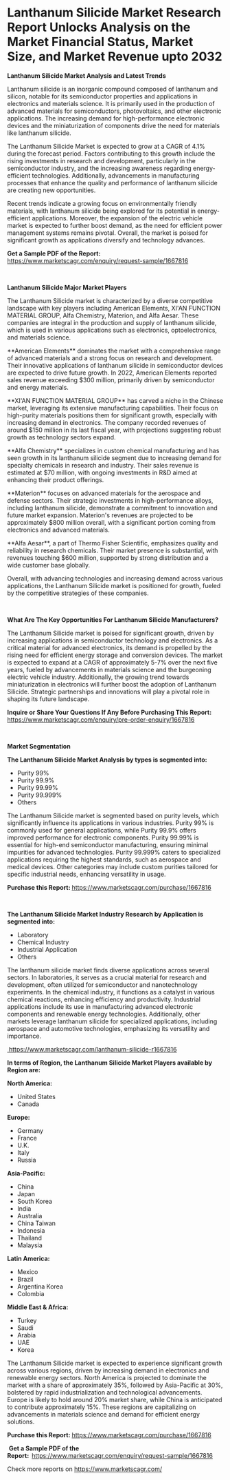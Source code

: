 <p><h1>Lanthanum Silicide Market Research Report Unlocks Analysis on the Market Financial Status, Market Size, and Market Revenue upto 2032</h1></p><p><strong>Lanthanum Silicide Market Analysis and Latest Trends</strong></p>
<p><p>Lanthanum silicide is an inorganic compound composed of lanthanum and silicon, notable for its semiconductor properties and applications in electronics and materials science. It is primarily used in the production of advanced materials for semiconductors, photovoltaics, and other electronic applications. The increasing demand for high-performance electronic devices and the miniaturization of components drive the need for materials like lanthanum silicide.</p><p>The Lanthanum Silicide Market is expected to grow at a CAGR of 4.1% during the forecast period. Factors contributing to this growth include the rising investments in research and development, particularly in the semiconductor industry, and the increasing awareness regarding energy-efficient technologies. Additionally, advancements in manufacturing processes that enhance the quality and performance of lanthanum silicide are creating new opportunities.</p><p>Recent trends indicate a growing focus on environmentally friendly materials, with lanthanum silicide being explored for its potential in energy-efficient applications. Moreover, the expansion of the electric vehicle market is expected to further boost demand, as the need for efficient power management systems remains pivotal. Overall, the market is poised for significant growth as applications diversify and technology advances.</p></p>
<p><strong>Get a Sample PDF of the Report:&nbsp;</strong> <a href="https://www.marketscagr.com/enquiry/request-sample/1667816?utm_campaign=2304&utm_medium=2&utm_source=Github&utm_content=ia&utm_term=08032025&utm_id=lanthanum-silicide">https://www.marketscagr.com/enquiry/request-sample/1667816</a></p>
<p>&nbsp;</p>
<p><strong>Lanthanum Silicide Major Market Players</strong></p>
<p><p>The Lanthanum Silicide market is characterized by a diverse competitive landscape with key players including American Elements, XI'AN FUNCTION MATERIAL GROUP, Alfa Chemistry, Materion, and Alfa Aesar. These companies are integral in the production and supply of lanthanum silicide, which is used in various applications such as electronics, optoelectronics, and materials science.</p><p>**American Elements** dominates the market with a comprehensive range of advanced materials and a strong focus on research and development. Their innovative applications of lanthanum silicide in semiconductor devices are expected to drive future growth. In 2022, American Elements reported sales revenue exceeding $300 million, primarily driven by semiconductor and energy materials.</p><p>**XI'AN FUNCTION MATERIAL GROUP** has carved a niche in the Chinese market, leveraging its extensive manufacturing capabilities. Their focus on high-purity materials positions them for significant growth, especially with increasing demand in electronics. The company recorded revenues of around $150 million in its last fiscal year, with projections suggesting robust growth as technology sectors expand.</p><p>**Alfa Chemistry** specializes in custom chemical manufacturing and has seen growth in its lanthanum silicide segment due to increasing demand for specialty chemicals in research and industry. Their sales revenue is estimated at $70 million, with ongoing investments in R&D aimed at enhancing their product offerings.</p><p>**Materion** focuses on advanced materials for the aerospace and defense sectors. Their strategic investments in high-performance alloys, including lanthanum silicide, demonstrate a commitment to innovation and future market expansion. Materion's revenues are projected to be approximately $800 million overall, with a significant portion coming from electronics and advanced materials.</p><p>**Alfa Aesar**, a part of Thermo Fisher Scientific, emphasizes quality and reliability in research chemicals. Their market presence is substantial, with revenues touching $600 million, supported by strong distribution and a wide customer base globally.</p><p>Overall, with advancing technologies and increasing demand across various applications, the Lanthanum Silicide market is positioned for growth, fueled by the competitive strategies of these companies.</p></p>
<p>&nbsp;</p>
<p><strong>What Are The Key Opportunities For Lanthanum Silicide Manufacturers?</strong></p>
<p><p>The Lanthanum Silicide market is poised for significant growth, driven by increasing applications in semiconductor technology and electronics. As a critical material for advanced electronics, its demand is propelled by the rising need for efficient energy storage and conversion devices. The market is expected to expand at a CAGR of approximately 5-7% over the next five years, fueled by advancements in materials science and the burgeoning electric vehicle industry. Additionally, the growing trend towards miniaturization in electronics will further boost the adoption of Lanthanum Silicide. Strategic partnerships and innovations will play a pivotal role in shaping its future landscape.</p></p>
<p><strong>Inquire or Share Your Questions If Any Before Purchasing This Report:</strong> <a href="https://www.marketscagr.com/enquiry/pre-order-enquiry/1667816?utm_campaign=2304&utm_medium=2&utm_source=Github&utm_content=ia&utm_term=08032025&utm_id=lanthanum-silicide">https://www.marketscagr.com/enquiry/pre-order-enquiry/1667816</a></p>
<p>&nbsp;</p>
<p><strong>Market Segmentation</strong></p>
<p><strong>The Lanthanum Silicide Market Analysis by types is segmented into:</strong></p>
<p><ul><li>Purity 99%</li><li>Purity 99.9%</li><li>Purity 99.99%</li><li>Purity 99.999%</li><li>Others</li></ul></p>
<p><p>The Lanthanum Silicide market is segmented based on purity levels, which significantly influence its applications in various industries. Purity 99% is commonly used for general applications, while Purity 99.9% offers improved performance for electronic components. Purity 99.99% is essential for high-end semiconductor manufacturing, ensuring minimal impurities for advanced technologies. Purity 99.999% caters to specialized applications requiring the highest standards, such as aerospace and medical devices. Other categories may include custom purities tailored for specific industrial needs, enhancing versatility in usage.</p></p>
<p><strong>Purchase this Report:&nbsp;</strong><a href="https://www.marketscagr.com/purchase/1667816?utm_campaign=2304&utm_medium=2&utm_source=Github&utm_content=ia&utm_term=08032025&utm_id=lanthanum-silicide">https://www.marketscagr.com/purchase/1667816</a></p>
<p>&nbsp;</p>
<p><strong>The Lanthanum Silicide Market Industry Research by Application is segmented into:</strong></p>
<p><ul><li>Laboratory</li><li>Chemical Industry</li><li>Industrial Application</li><li>Others</li></ul></p>
<p><p>The lanthanum silicide market finds diverse applications across several sectors. In laboratories, it serves as a crucial material for research and development, often utilized for semiconductor and nanotechnology experiments. In the chemical industry, it functions as a catalyst in various chemical reactions, enhancing efficiency and productivity. Industrial applications include its use in manufacturing advanced electronic components and renewable energy technologies. Additionally, other markets leverage lanthanum silicide for specialized applications, including aerospace and automotive technologies, emphasizing its versatility and importance.</p></p>
<p><a href="https://www.marketscagr.com/lanthanum-silicide-r1667816?utm_campaign=2304&utm_medium=2&utm_source=Github&utm_content=ia&utm_term=08032025&utm_id=lanthanum-silicide">&nbsp;https://www.marketscagr.com/lanthanum-silicide-r1667816</a></p>
<p><strong>In terms of Region, the Lanthanum Silicide Market Players available by Region are:</strong></p>
<p>
    <p> <strong> North America: </strong>
        <ul>
            <li>United States</li>
            <li>Canada</li>
        </ul>
        </p> 
    <p> <strong> Europe: </strong>
        <ul>
            <li>Germany</li>
            <li>France</li>
            <li>U.K.</li>
            <li>Italy</li>
            <li>Russia</li>
        </ul>
        </p> 
    <p> <strong> Asia-Pacific: </strong>
        <ul>
            <li>China</li>
            <li>Japan</li>
            <li>South Korea</li>
            <li>India</li>
            <li>Australia</li>
            <li>China Taiwan</li>
            <li>Indonesia</li>
            <li>Thailand</li>
            <li>Malaysia</li>
        </ul>
        </p> 
    <p> <strong> Latin America: </strong>
        <ul>
            <li>Mexico</li>
            <li>Brazil</li>
            <li>Argentina Korea</li>
            <li>Colombia</li>
        </ul>
        </p> 
    <p> <strong> Middle East & Africa: </strong>
        <ul>
            <li>Turkey</li>
            <li>Saudi</li>
            <li>Arabia</li>
            <li>UAE</li>
            <li>Korea</li>
        </ul>
    </p>
    </p>
<p><p>The Lanthanum Silicide market is expected to experience significant growth across various regions, driven by increasing demand in electronics and renewable energy sectors. North America is projected to dominate the market with a share of approximately 35%, followed by Asia-Pacific at 30%, bolstered by rapid industrialization and technological advancements. Europe is likely to hold around 20% market share, while China is anticipated to contribute approximately 15%. These regions are capitalizing on advancements in materials science and demand for efficient energy solutions.</p></p>
<p><strong>Purchase this Report: </strong><a href="https://www.marketscagr.com/purchase/1667816?utm_campaign=2304&utm_medium=2&utm_source=Github&utm_content=ia&utm_term=08032025&utm_id=lanthanum-silicide">https://www.marketscagr.com/purchase/1667816</a></p>
<p>&nbsp;<strong>Get a Sample PDF of the Report:&nbsp;&nbsp;</strong><a href="https://www.marketscagr.com/enquiry/request-sample/1667816?utm_campaign=2304&utm_medium=2&utm_source=Github&utm_content=ia&utm_term=08032025&utm_id=lanthanum-silicide">https://www.marketscagr.com/enquiry/request-sample/1667816</a></p>
<p><strong></strong></p>
<p>Check more reports on <a href="https://www.marketscagr.com/?utm_campaign=2304&utm_medium=2&utm_source=Github&utm_content=ia&utm_term=08032025&utm_id=lanthanum-silicide">https://www.marketscagr.com/</a></p>